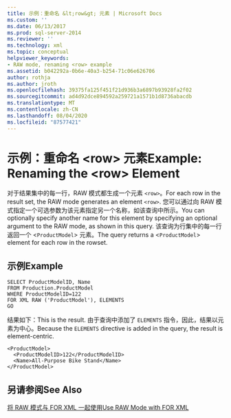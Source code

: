```yaml
---
title: 示例：重命名 &lt;row&gt; 元素 | Microsoft Docs
ms.custom: ''
ms.date: 06/13/2017
ms.prod: sql-server-2014
ms.reviewer: ''
ms.technology: xml
ms.topic: conceptual
helpviewer_keywords:
- RAW mode, renaming <row> example
ms.assetid: b042292a-0b6e-40a3-b254-71c06e626706
author: rothja
ms.author: jroth
ms.openlocfilehash: 39375fa125f451f21d936b3a6897b93928fa2f02
ms.sourcegitcommit: ad4d92dce894592a259721a1571b1d8736abacdb
ms.translationtype: MT
ms.contentlocale: zh-CN
ms.lasthandoff: 08/04/2020
ms.locfileid: "87577421"
---
```

# <a name="example-renaming-the-ltrowgt-element"></a><span data-ttu-id="afdbc-102">示例：重命名 &lt;row&gt; 元素</span><span class="sxs-lookup"><span data-stu-id="afdbc-102">Example: Renaming the &lt;row&gt; Element</span></span>
  <span data-ttu-id="afdbc-103">对于结果集中的每一行，RAW 模式都生成一个元素 `<row>`。</span><span class="sxs-lookup"><span data-stu-id="afdbc-103">For each row in the result set, the RAW mode generates an element `<row>`.</span></span> <span data-ttu-id="afdbc-104">您可以通过向 RAW 模式指定一个可选参数为该元素指定另一个名称，如该查询中所示。</span><span class="sxs-lookup"><span data-stu-id="afdbc-104">You can optionally specify another name for this element by specifying an optional argument to the RAW mode, as shown in this query.</span></span> <span data-ttu-id="afdbc-105">该查询为行集中的每一行返回一个 <`ProductModel`> 元素。</span><span class="sxs-lookup"><span data-stu-id="afdbc-105">The query returns a <`ProductModel`> element for each row in the rowset.</span></span>  
  
## <a name="example"></a><span data-ttu-id="afdbc-106">示例</span><span class="sxs-lookup"><span data-stu-id="afdbc-106">Example</span></span>  
  
```  
SELECT ProductModelID, Name   
FROM Production.ProductModel  
WHERE ProductModelID=122  
FOR XML RAW ('ProductModel'), ELEMENTS  
GO  
```  
  
 <span data-ttu-id="afdbc-107">结果如下：</span><span class="sxs-lookup"><span data-stu-id="afdbc-107">This is the result.</span></span> <span data-ttu-id="afdbc-108">由于查询中添加了 `ELEMENTS` 指令，因此，结果以元素为中心。</span><span class="sxs-lookup"><span data-stu-id="afdbc-108">Because the `ELEMENTS` directive is added in the query, the result is element-centric.</span></span>  
  
```  
<ProductModel>  
  <ProductModelID>122</ProductModelID>  
  <Name>All-Purpose Bike Stand</Name>  
</ProductModel>   
```  
  
## <a name="see-also"></a><span data-ttu-id="afdbc-109">另请参阅</span><span class="sxs-lookup"><span data-stu-id="afdbc-109">See Also</span></span>  
 [<span data-ttu-id="afdbc-110">将 RAW 模式与 FOR XML 一起使用</span><span class="sxs-lookup"><span data-stu-id="afdbc-110">Use RAW Mode with FOR XML</span></span>](use-raw-mode-with-for-xml.md)  
  
  
